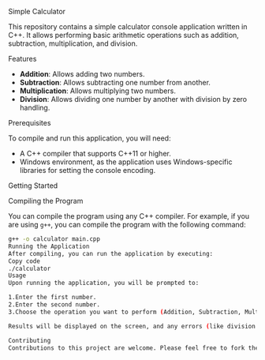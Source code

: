 Simple Calculator

This repository contains a simple calculator console application written in C++. It allows performing basic arithmetic operations such as addition, subtraction, multiplication, and division.

 Features

- **Addition**: Allows adding two numbers.
- **Subtraction**: Allows subtracting one number from another.
- **Multiplication**: Allows multiplying two numbers.
- **Division**: Allows dividing one number by another with division by zero handling.

Prerequisites

To compile and run this application, you will need:
- A C++ compiler that supports C++11 or higher.
- Windows environment, as the application uses Windows-specific libraries for setting the console encoding.

 Getting Started

 Compiling the Program

You can compile the program using any C++ compiler. For example, if you are using `g++`, you can compile the program with the following command:

```bash
g++ -o calculator main.cpp
Running the Application
After compiling, you can run the application by executing:
Copy code
./calculator
Usage
Upon running the application, you will be prompted to:

1.Enter the first number.
2.Enter the second number.
3.Choose the operation you want to perform (Addition, Subtraction, Multiplication, Division).

Results will be displayed on the screen, and any errors (like division by zero) will be handled gracefully.

Contributing
Contributions to this project are welcome. Please feel free to fork the repository and submit pull requests.
